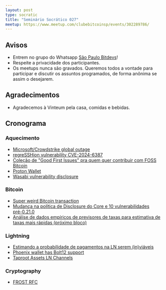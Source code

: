 ```yaml
---
layout: post
type: socratic
title: "Seminário Socrático 027"
meetup: https://www.meetup.com/clubebitcoinsp/events/302289786/
---
```


## Avisos

- Entrem no grupo do Whatsapp [São Paulo Bitdevs](https://chat.whatsapp.com/HiaPqjmUqER5djFPR1Yl3T)!
- Respeite a privacidade dos participantes.
- Os meetups nunca são gravados. Queremos todos a vontade para participar e discutir os assuntos programados, de forma anônima se assim o desejarem.

## Agradecimentos

- Agradecemos à Vinteum pela casa, comidas e bebidas.

## Cronograma

### Aquecimento
- [Microsoft/Crowdstrike global outage](https://www.nytimes.com/2024/07/19/business/microsoft-outage-cause-azure-crowdstrike.html)
- [regreSSHion vulnerability CVE-2024-6387](https://www.qualys.com/2024/07/01/cve-2024-6387/regresshion.txt)
- [Coleção de "Good First Issues" pra quem quer contribuir com FOSS Bitcoin](https://x.com/Bitcoin_Devs/status/1808170965999956280)
- [Proton Wallet](https://proton.me/wallet)
- [Wasabi vulnerability disclosure](https://github.com/WalletWasabi/WalletWasabi/discussions/13249)

### Bitcoin
- [Super weird Bitcoin transaction](https://stacker.news/items/593226)
- [Mudança na política de Disclosure do Core e 10 vulnerabilidades pré-0.21.0](https://x.com/darosior/status/1808489727730786365)
- [Análise de dados empíricos de previsores de taxas para estimativa de taxas mais rápidas (próximo bloco)](https://delvingbitcoin.org/t/empirical-data-analysis-of-fee-rate-forecasters-for-asap-next-block-fee-estimation/1022)

### Lightning
- [Estimando a probabilidade de pagamentos na LN serem (in)viáveis](https://delvingbitcoin.org/t/estimating-likelihood-for-lightning-payments-to-be-in-feasible/)
- [Phoenix wallet has Bolt12 support](https://github.com/ACINQ/phoenix/releases/tag/android-v2.3.1)
- [Taproot Assets LN Channels](https://x.com/lightning/status/1815768786752164213)

### Cryptography
- [FROST RFC](https://x.com/conradoplg/status/1808612054200373757)
